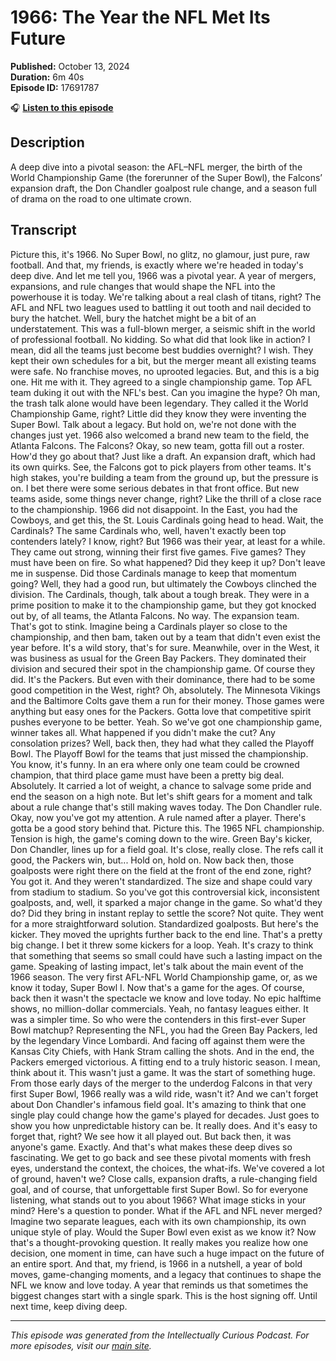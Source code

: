 # 1966: The Year the NFL Met Its Future

**Published:** October 13, 2024  
**Duration:** 6m 40s  
**Episode ID:** 17691787

🎧 **[Listen to this episode](https://intellectuallycurious.buzzsprout.com/2529712/episodes/17691787-1966-the-year-the-nfl-met-its-future)**

## Description

A deep dive into a pivotal season: the AFL–NFL merger, the birth of the World Championship Game (the forerunner of the Super Bowl), the Falcons’ expansion draft, the Don Chandler goalpost rule change, and a season full of drama on the road to one ultimate crown.

## Transcript

Picture this, it's 1966. No Super Bowl, no glitz, no glamour, just pure, raw football. And that, my friends, is exactly where we're headed in today's deep dive. And let me tell you, 1966 was a pivotal year. A year of mergers, expansions, and rule changes that would shape the NFL into the powerhouse it is today. We're talking about a real clash of titans, right? The AFL and NFL two leagues used to battling it out tooth and nail decided to bury the hatchet. Well, bury the hatchet might be a bit of an understatement. This was a full-blown merger, a seismic shift in the world of professional football. No kidding. So what did that look like in action? I mean, did all the teams just become best buddies overnight? I wish. They kept their own schedules for a bit, but the merger meant all existing teams were safe. No franchise moves, no uprooted legacies. But, and this is a big one. Hit me with it. They agreed to a single championship game. Top AFL team duking it out with the NFL's best. Can you imagine the hype? Oh man, the trash talk alone would have been legendary. They called it the World Championship Game, right? Little did they know they were inventing the Super Bowl. Talk about a legacy. But hold on, we're not done with the changes just yet. 1966 also welcomed a brand new team to the field, the Atlanta Falcons. The Falcons? Okay, so new team, gotta fill out a roster. How'd they go about that? Just like a draft. An expansion draft, which had its own quirks. See, the Falcons got to pick players from other teams. It's high stakes, you're building a team from the ground up, but the pressure is on. I bet there were some serious debates in that front office. But new teams aside, some things never change, right? Like the thrill of a close race to the championship. 1966 did not disappoint. In the East, you had the Cowboys, and get this, the St. Louis Cardinals going head to head. Wait, the Cardinals? The same Cardinals who, well, haven't exactly been top contenders lately? I know, right? But 1966 was their year, at least for a while. They came out strong, winning their first five games. Five games? They must have been on fire. So what happened? Did they keep it up? Don't leave me in suspense. Did those Cardinals manage to keep that momentum going? Well, they had a good run, but ultimately the Cowboys clinched the division. The Cardinals, though, talk about a tough break. They were in a prime position to make it to the championship game, but they got knocked out by, of all teams, the Atlanta Falcons. No way. The expansion team. That's got to stink. Imagine being a Cardinals player so close to the championship, and then bam, taken out by a team that didn't even exist the year before. It's a wild story, that's for sure. Meanwhile, over in the West, it was business as usual for the Green Bay Packers. They dominated their division and secured their spot in the championship game. Of course they did. It's the Packers. But even with their dominance, there had to be some good competition in the West, right? Oh, absolutely. The Minnesota Vikings and the Baltimore Colts gave them a run for their money. Those games were anything but easy ones for the Packers. Gotta love that competitive spirit pushes everyone to be better. Yeah. So we've got one championship game, winner takes all. What happened if you didn't make the cut? Any consolation prizes? Well, back then, they had what they called the Playoff Bowl. The Playoff Bowl for the teams that just missed the championship. You know, it's funny. In an era where only one team could be crowned champion, that third place game must have been a pretty big deal. Absolutely. It carried a lot of weight, a chance to salvage some pride and end the season on a high note. But let's shift gears for a moment and talk about a rule change that's still making waves today. The Don Chandler rule. Okay, now you've got my attention. A rule named after a player. There's gotta be a good story behind that. Picture this. The 1965 NFL championship. Tension is high, the game's coming down to the wire. Green Bay's kicker, Don Chandler, lines up for a field goal. It's close, really close. The refs call it good, the Packers win, but... Hold on, hold on. Now back then, those goalposts were right there on the field at the front of the end zone, right? You got it. And they weren't standardized. The size and shape could vary from stadium to stadium. So you've got this controversial kick, inconsistent goalposts, and, well, it sparked a major change in the game. So what'd they do? Did they bring in instant replay to settle the score? Not quite. They went for a more straightforward solution. Standardized goalposts. But here's the kicker. They moved the uprights further back to the end line. That's a pretty big change. I bet it threw some kickers for a loop. Yeah. It's crazy to think that something that seems so small could have such a lasting impact on the game. Speaking of lasting impact, let's talk about the main event of the 1966 season. The very first AFL-NFL World Championship game, or, as we know it today, Super Bowl I. Now that's a game for the ages. Of course, back then it wasn't the spectacle we know and love today. No epic halftime shows, no million-dollar commercials. Yeah, no fantasy leagues either. It was a simpler time. So who were the contenders in this first-ever Super Bowl matchup? Representing the NFL, you had the Green Bay Packers, led by the legendary Vince Lombardi. And facing off against them were the Kansas City Chiefs, with Hank Stram calling the shots. And in the end, the Packers emerged victorious. A fitting end to a truly historic season. I mean, think about it. This wasn't just a game. It was the start of something huge. From those early days of the merger to the underdog Falcons in that very first Super Bowl, 1966 really was a wild ride, wasn't it? And we can't forget about Don Chandler's infamous field goal. It's amazing to think that one single play could change how the game's played for decades. Just goes to show you how unpredictable history can be. It really does. And it's easy to forget that, right? We see how it all played out. But back then, it was anyone's game. Exactly. And that's what makes these deep dives so fascinating. We get to go back and see these pivotal moments with fresh eyes, understand the context, the choices, the what-ifs. We've covered a lot of ground, haven't we? Close calls, expansion drafts, a rule-changing field goal, and of course, that unforgettable first Super Bowl. So for everyone listening, what stands out to you about 1966? What image sticks in your mind? Here's a question to ponder. What if the AFL and NFL never merged? Imagine two separate leagues, each with its own championship, its own unique style of play. Would the Super Bowl even exist as we know it? Now that's a thought-provoking question. It really makes you realize how one decision, one moment in time, can have such a huge impact on the future of an entire sport. And that, my friend, is 1966 in a nutshell, a year of bold moves, game-changing moments, and a legacy that continues to shape the NFL we know and love today. A year that reminds us that sometimes the biggest changes start with a single spark. This is the host signing off. Until next time, keep diving deep.

---
*This episode was generated from the Intellectually Curious Podcast. For more episodes, visit our [main site](https://intellectuallycurious.buzzsprout.com).*
